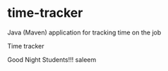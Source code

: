 # time-tracker
Java (Maven) application for tracking time on the job

Time tracker

Good Night Students!!! saleem
